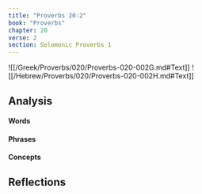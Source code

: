 ```yaml
---
title: "Proverbs 20:2"
book: "Proverbs"
chapter: 20
verse: 2
section: Solomonic Proverbs 1
---
```

![[/Greek/Proverbs/020/Proverbs-020-002G.md#Text]]
![[/Hebrew/Proverbs/020/Proverbs-020-002H.md#Text]]

## Analysis

#### Words

#### Phrases

#### Concepts

## Reflections
